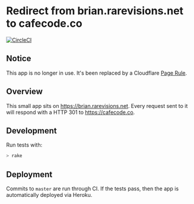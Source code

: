 # Redirect from brian.rarevisions.net to cafecode.co

[![CircleCI](https://circleci.com/gh/winterchord/redirect_to_cafecode.svg?style=svg)](https://circleci.com/gh/winterchord/redirect_to_cafecode)

## Notice

This app is no longer in use. It's been replaced by a Cloudflare [Page Rule](https://support.cloudflare.com/hc/en-us/articles/218411427).

## Overview

This small app sits on https://brian.rarevisions.net. Every request sent to it
will respond with a HTTP 301 to https://cafecode.co.

## Development

Run tests with:

```sh
> rake
```

## Deployment

Commits to `master` are run through CI. If the tests pass, then the app is
automatically deployed via Heroku.
